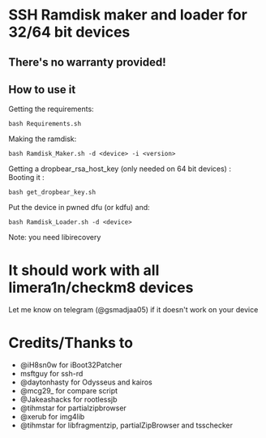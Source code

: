 # SSH Ramdisk maker and loader for 32/64 bit devices

## There's no warranty provided!

## How to use it  </br>
Getting the requirements: </br>
```
bash Requirements.sh
```
Making the ramdisk: </br>
```
bash Ramdisk_Maker.sh -d <device> -i <version>
```
Getting a dropbear_rsa_host_key (only needed on 64 bit devices) : </br>
Booting it : </br>
```
bash get_dropbear_key.sh
```
Put the device in pwned dfu (or kdfu) and:
```
bash Ramdisk_Loader.sh -d <device>
```
Note: you need libirecovery

# It should work with all limera1n/checkm8 devices
Let me know on telegram (@gsmadjaa05) if it doesn't work on your device

# Credits/Thanks to
- @iH8sn0w for iBoot32Patcher </br>
- msftguy for ssh-rd </br>
- @daytonhasty for Odysseus and kairos </br>
- @mcg29_ for compare script </br>
- @Jakeashacks for rootlessjb </br>
- @tihmstar for partialzipbrowser </br>
- @xerub for img4lib </br>
- @tihmstar for libfragmentzip, partialZipBrowser and tsschecker
